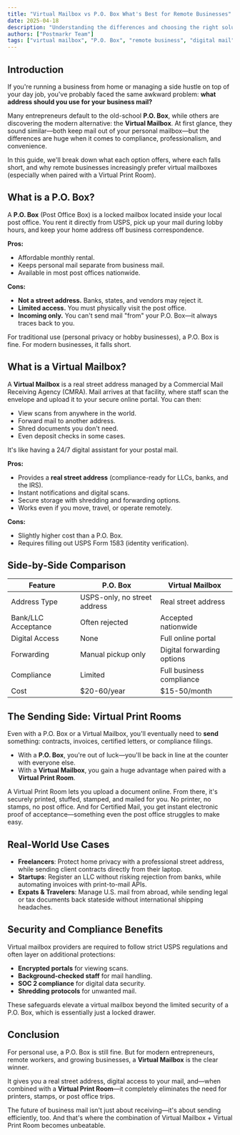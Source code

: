 ```yaml
---
title: "Virtual Mailbox vs P.O. Box What's Best for Remote Businesses"
date: 2025-04-18
description: "Understanding the differences and choosing the right solution for your business"
authors: ["Postmarkr Team"]
tags: ["virtual mailbox", "P.O. Box", "remote business", "digital mail"]
---
```


## Introduction

If you're running a business from home or managing a side hustle on top of your day job, you've probably faced the same awkward problem: **what address should you use for your business mail?**  

Many entrepreneurs default to the old-school **P.O. Box**, while others are discovering the modern alternative: the **Virtual Mailbox**. At first glance, they sound similar—both keep mail out of your personal mailbox—but the differences are huge when it comes to compliance, professionalism, and convenience.  

In this guide, we'll break down what each option offers, where each falls short, and why remote businesses increasingly prefer virtual mailboxes (especially when paired with a Virtual Print Room).  

## What is a P.O. Box?

A **P.O. Box** (Post Office Box) is a locked mailbox located inside your local post office. You rent it directly from USPS, pick up your mail during lobby hours, and keep your home address off business correspondence.  

**Pros:**  
- Affordable monthly rental.  
- Keeps personal mail separate from business mail.  
- Available in most post offices nationwide.  

**Cons:**  
- **Not a street address.** Banks, states, and vendors may reject it.  
- **Limited access.** You must physically visit the post office.  
- **Incoming only.** You can't send mail "from" your P.O. Box—it always traces back to you.  

For traditional use (personal privacy or hobby businesses), a P.O. Box is fine. For modern businesses, it falls short.  

## What is a Virtual Mailbox?

A **Virtual Mailbox** is a real street address managed by a Commercial Mail Receiving Agency (CMRA). Mail arrives at that facility, where staff scan the envelope and upload it to your secure online portal. You can then:  

- View scans from anywhere in the world.  
- Forward mail to another address.  
- Shred documents you don't need.  
- Even deposit checks in some cases.  

It's like having a 24/7 digital assistant for your postal mail.  

**Pros:**  
- Provides a **real street address** (compliance-ready for LLCs, banks, and the IRS).  
- Instant notifications and digital scans.  
- Secure storage with shredding and forwarding options.  
- Works even if you move, travel, or operate remotely.  

**Cons:**  
- Slightly higher cost than a P.O. Box.  
- Requires filling out USPS Form 1583 (identity verification).  

## Side-by-Side Comparison

| Feature | P.O. Box | Virtual Mailbox |
|---------|----------|-----------------|
| Address Type | USPS-only, no street address | Real street address |
| Bank/LLC Acceptance | Often rejected | Accepted nationwide |
| Digital Access | None | Full online portal |
| Forwarding | Manual pickup only | Digital forwarding options |
| Compliance | Limited | Full business compliance |
| Cost | $20-60/year | $15-50/month |

## The Sending Side: Virtual Print Rooms

Even with a P.O. Box or a Virtual Mailbox, you'll eventually need to **send** something: contracts, invoices, certified letters, or compliance filings.  

- With a **P.O. Box**, you're out of luck—you'll be back in line at the counter with everyone else.  
- With a **Virtual Mailbox**, you gain a huge advantage when paired with a **Virtual Print Room**.  

A Virtual Print Room lets you upload a document online. From there, it's securely printed, stuffed, stamped, and mailed for you. No printer, no stamps, no post office. And for Certified Mail, you get instant electronic proof of acceptance—something even the post office struggles to make easy.  

## Real-World Use Cases

- **Freelancers**: Protect home privacy with a professional street address, while sending client contracts directly from their laptop.  
- **Startups**: Register an LLC without risking rejection from banks, while automating invoices with print-to-mail APIs.  
- **Expats & Travelers**: Manage U.S. mail from abroad, while sending legal or tax documents back stateside without international shipping headaches.  

## Security and Compliance Benefits

Virtual mailbox providers are required to follow strict USPS regulations and often layer on additional protections:  
- **Encrypted portals** for viewing scans.  
- **Background-checked staff** for mail handling.  
- **SOC 2 compliance** for digital data security.  
- **Shredding protocols** for unwanted mail.  

These safeguards elevate a virtual mailbox beyond the limited security of a P.O. Box, which is essentially just a locked drawer.  

## Conclusion

For personal use, a P.O. Box is still fine. But for modern entrepreneurs, remote workers, and growing businesses, a **Virtual Mailbox** is the clear winner.  

It gives you a real street address, digital access to your mail, and—when combined with a **Virtual Print Room**—it completely eliminates the need for printers, stamps, or post office trips.  

The future of business mail isn't just about receiving—it's about sending efficiently, too. And that's where the combination of Virtual Mailbox + Virtual Print Room becomes unbeatable.